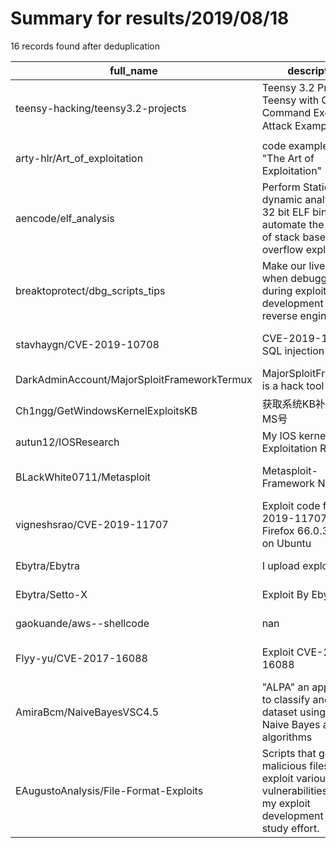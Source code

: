 
# Summary for results/2019/08/18
    
16 records found after deduplication

| full_name | description | html_url | matched_list | matched_count | pushed_at | size | stargazers_count | language | forks_count | vul_ids |
|---------------------------------------------|-----------------------------------------------------------------------------------------------------------------------------|----------------------------------------------------------------|----------------------------------|-----------------|---------------------------|--------|--------------------|------------|---------------|--------------------|
| teensy-hacking/teensy3.2-projects | Teensy 3.2 Projects - Teensy with CMD Command Execution Attack Example 💣 | https://github.com/teensy-hacking/teensy3.2-projects | ['exploit'] | 1 | 2019-08-18 21:05:18+00:00 | 985 | 23 | C | 9 | [] |
| arty-hlr/Art_of_exploitation | code examples for "The Art of Exploitation" | https://github.com/arty-hlr/Art_of_exploitation | ['exploit'] | 1 | 2019-08-18 11:33:14+00:00 | 170 | 1 | C | 0 | [] |
| aencode/elf_analysis | Perform Static and dynamic analysis on 32 bit ELF binary, and automate the process of stack based overflow exploitation. | https://github.com/aencode/elf_analysis | ['exploit'] | 1 | 2019-08-18 21:38:12+00:00 | 410 | 45 | Python | 7 | [] |
| breaktoprotect/dbg_scripts_tips | Make our lives easier when debugging during exploitation development or reverse engineering | https://github.com/breaktoprotect/dbg_scripts_tips | ['exploit'] | 1 | 2019-08-18 04:38:14+00:00 | 3 | 2 | AutoIt | 0 | [] |
| stavhaygn/CVE-2019-10708 | CVE-2019-10708 SQL injection PoC | https://github.com/stavhaygn/CVE-2019-10708 | ['cve poc', 'cve-2'] | 2 | 2019-08-18 10:17:36+00:00 | 2 | 0 | Python | 0 | ['CVE-2019-10708'] |
| DarkAdminAccount/MajorSploitFrameworkTermux | MajorSploitFramework is a hack tool | https://github.com/DarkAdminAccount/MajorSploitFrameworkTermux | ['sploit'] | 1 | 2019-08-18 14:51:36+00:00 | 18 | 0 | Shell | 0 | [] |
| Ch1ngg/GetWindowsKernelExploitsKB | 获取系统KB补丁对于的MS号 | https://github.com/Ch1ngg/GetWindowsKernelExploitsKB | ['exploit'] | 1 | 2019-08-18 01:35:45+00:00 | 161 | 24 | C# | 10 | [] |
| autun12/IOSResearch | My IOS kernel Exploitation Research | https://github.com/autun12/IOSResearch | ['exploit'] | 1 | 2019-08-18 01:57:29+00:00 | 3 | 0 | | 0 | [] |
| BLackWhite0711/Metasploit | Metasploit-Framework No Error | https://github.com/BLackWhite0711/Metasploit | ['metasploit module OR payload'] | 1 | 2019-08-18 07:42:18+00:00 | 3 | 1 | Shell | 0 | [] |
| vigneshsrao/CVE-2019-11707 | Exploit code for CVE-2019-11707 on Firefox 66.0.3 running on Ubuntu | https://github.com/vigneshsrao/CVE-2019-11707 | ['cve-2', 'exploit'] | 2 | 2019-08-18 07:42:36+00:00 | 4 | 44 | JavaScript | 10 | ['CVE-2019-11707'] |
| Ebytra/Ebytra | I upload exploits | https://github.com/Ebytra/Ebytra | ['exploit'] | 1 | 2019-08-18 08:52:17+00:00 | 0 | 0 | | 0 | [] |
| Ebytra/Setto-X | Exploit By Ebytra | https://github.com/Ebytra/Setto-X | ['exploit'] | 1 | 2019-08-18 08:58:11+00:00 | 3 | 0 | | 0 | [] |
| gaokuande/aws--shellcode | nan | https://github.com/gaokuande/aws--shellcode | ['shellcode'] | 1 | 2019-08-18 12:53:05+00:00 | 25 | 0 | Shell | 1 | [] |
| Flyy-yu/CVE-2017-16088 | Exploit CVE-2017-16088 | https://github.com/Flyy-yu/CVE-2017-16088 | ['cve-2', 'exploit'] | 2 | 2019-08-18 16:23:16+00:00 | 1 | 0 | | 0 | ['CVE-2017-16088'] |
| AmiraBcm/NaiveBayesVSC4.5 | "ALPA" an application to classify and exploit dataset using the Naive Bayes and C4.5 algorithms | https://github.com/AmiraBcm/NaiveBayesVSC4.5 | ['exploit'] | 1 | 2019-08-18 17:29:39+00:00 | 13765 | 1 | Java | 0 | [] |
| EAugustoAnalysis/File-Format-Exploits | Scripts that generate malicious files to exploit various vulnerabilities, part of my exploit development exam study effort. | https://github.com/EAugustoAnalysis/File-Format-Exploits | ['exploit'] | 1 | 2019-08-18 21:27:52+00:00 | 3 | 0 | Python | 1 | [] |
